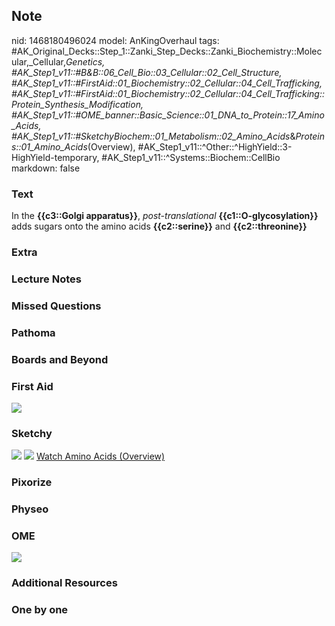 ## Note
nid: 1468180496024
model: AnKingOverhaul
tags: #AK_Original_Decks::Step_1::Zanki_Step_Decks::Zanki_Biochemistry::Molecular,_Cellular,_Genetics, #AK_Step1_v11::#B&B::06_Cell_Bio::03_Cellular::02_Cell_Structure, #AK_Step1_v11::#FirstAid::01_Biochemistry::02_Cellular::04_Cell_Trafficking, #AK_Step1_v11::#FirstAid::01_Biochemistry::02_Cellular::04_Cell_Trafficking::Protein_Synthesis_Modification, #AK_Step1_v11::#OME_banner::Basic_Science::01_DNA_to_Protein::17_Amino_Acids, #AK_Step1_v11::#SketchyBiochem::01_Metabolism::02_Amino_Acids_&_Proteins::01_Amino_Acids_(Overview), #AK_Step1_v11::^Other::^HighYield::3-HighYield-temporary, #AK_Step1_v11::^Systems::Biochem::CellBio
markdown: false

### Text
<div>
  <div>
    In the <b>{{c3::Golgi apparatus}}</b>,
    <i>post-translational</i> <b>{{c1::O-glycosylation}}</b> adds
    sugars onto the amino acids <b>{{c2::serine}}</b> and
    <b>{{c2::threonine}}</b>
  </div>
</div>

### Extra


### Lecture Notes


### Missed Questions


### Pathoma


### Boards and Beyond


### First Aid
<img src="tmprh4HEF.png">

### Sketchy
<img src="Screen%20Shot%202021-01-07%20at%2015.11.02.jpg">
<img src="Screen%20Shot%202021-01-07%20at%2015.11.24.jpg"> <a href=
"https://dashboard.sketchy.com/study/medical/courses/medical-biochemistry/units/medical-biochemistry-metabolism/videos/medical-biochemistry-metabolism-amino-acids-and-proteins-amino-acids-overview?utm_source=anki&utm_medium=partnership&utm_campaign=february_update&utm_content=medical">
Watch Amino Acids (Overview)</a>

### Pixorize


### Physeo


### OME
<div class="ome-widget">
  <a href=
  "https://onlinemeded.org/spa/dna-to-protein/amino-acids/acquire?ref=anki">
  <img src="_OME_AnkiFlashcards_Lesson_1.png"></a>
</div>

### Additional Resources


### One by one

